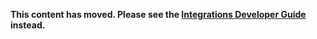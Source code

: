 **This content has moved. Please see the [Integrations Developer Guide](https://www.elastic.co/guide/en/integrations-developer/current/developer-tsds-guidelines.html) instead.**